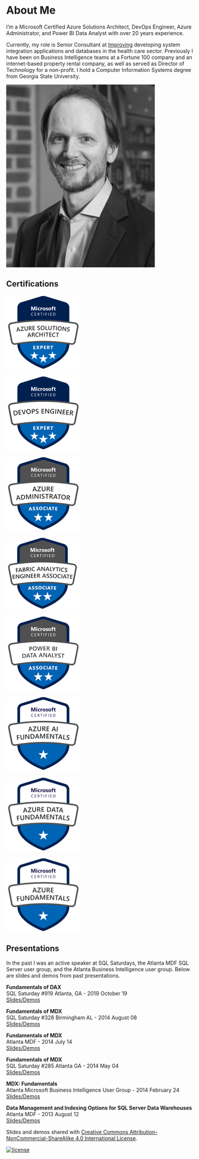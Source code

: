 # About Me

I’m a Microsoft Certified Azure Solutions Architect, DevOps Engineer, Azure Administrator, and Power BI Data Analyst with over 20 years experience.

Currently, my role is Senior Consultant at [Improving](https://improvingatlanta.com/) developing system integration applications and databases in the health care sector. Previously I have been on Business Intelligence teams at a Fortune 100 company and an internet-based property rental company, as well as served as Director of Technology for a non-profit. I hold a Computer Information Systems degree from Georgia State University.

![Lance England profile picture](/assets/img/lance_england.jpg)

## Certifications

<div id="badges">
<a href="https://learn.microsoft.com/en-us/users/lance-england/credentials/f66560008c4ea5b6"><img src="assets/img/azure-solutions-architect-200px.png" alt="Microsoft Certified: Azure Solutions Architect Expert" /></a>

<a href="https://learn.microsoft.com/en-us/users/lance-england/credentials/d3b9b95b893555ee"><img src="assets/img/devops-engineer-200px.png" alt="Microsoft Certified: DevOps Engineer Expert" /></a>

</div>

<div id="badges">

<a href="https://learn.microsoft.com/en-us/users/lance-england/credentials/d19421d571129cd6"><img src="assets/img/azure-administrator-200px.png" alt="Microsoft Certified: Azure Administrator Associate" /></a>

<a href="https://learn.microsoft.com/api/credentials/share/en-us/lance-england/D0345C56D62FEE7E"><img src="assets/img/fabric-analytics-engineer-associate-200px.png" alt="Microsoft Certified: Fabric Analytics Engineer Associate" /></a>

<a href="https://learn.microsoft.com/en-us/users/lance-england/credentials/e1923498e2987613"><img src="assets/img/powerbi-data-analyst-200px.png" alt="Microsoft Certified: Power BI Data Analyst Associate" /></a>

</div>

<div id="badges">

<a href="https://learn.microsoft.com/en-us/users/lance-england/credentials/87aa3231af2328d7"><img src="assets/img/azure-ai-fundamentals-200px.png" alt="Microsoft Certified: Microsoft Azure AI Fundamentals" /></a>

<a href="https://learn.microsoft.com/en-us/users/lance-england/credentials/326f0e59d9d5d7e3"><img src="assets/img/azure-data-fundamentals-200px.png" alt="Microsoft Certified: Microsoft Azure Data Fundamentals" /></a>

<a href="https://learn.microsoft.com/en-us/users/lance-england/credentials/69ddba404609e140"><img src="assets/img/azure-fundamentals-200px.png" alt="Microsoft Certified: Microsoft Azure Fundamentals" /></a>

</div>

## Presentations

In the past I was an active speaker at SQL Saturdays, the Atlanta MDF SQL Server user group, and the Atlanta Business Intelligence user group. Below are slides and demos from past presentations.

**Fundamentals of DAX**  
SQL Saturday #919 Atlanta, GA - 2019 October 19  
[Slides/Demos](/assets/presentations/dax_fundamentals_sqlsat919.zip)

**Fundamentals of MDX**  
SQL Saturday #328 Birmingham AL - 2014 August 08  
[Slides/Demos](/assets/presentations/fundamentals_of_mdx_sqlsat328.zip)

**Fundamentals of MDX**  
Atlanta MDF - 2014 July 14  
[Slides/Demos](/assets/presentations/fundamentals_of_mdx_atlantamdf.zip)

**Fundamentals of MDX**  
SQL Saturday #285 Atlanta GA - 2014 May 04  
[Slides/Demos](/assets/presentations/fundamentals_of_mdx_sqlsat285.zip)

**MDX: Fundamentals**  
Atlanta Microsoft Business Intelligence User Group - 2014 February 24  
[Slides/Demos](/assets/presentations/mdx_fundamentals_atlantabi.zip)

**Data Management and Indexing Options for SQL Server Data Warehouses**  
Atlanta MDF - 2013 August 12  
[Slides/Demos](/assets/presentations/data_mgmt_atlantamdf.zip)

Slides and demos shared with [Creative Commons Attribution-NonCommercial-ShareAlike 4.0 International License](http://creativecommons.org/licenses/by-nc-sa/4.0/).

[![license](https://i.creativecommons.org/l/by-nc-sa/4.0/88x31.png)](http://creativecommons.org/licenses/by-nc-sa/4.0/)
